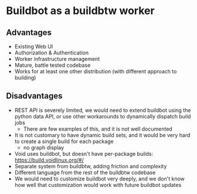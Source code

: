 # Buildbot as a buildbtw worker

## Advantages

- Existing Web UI
- Authorization & Authentication 
- Worker infrastructure management
- Mature, battle tested codebase
- Works for at least one other distribution (with different approach to building)

## Disadvantages

- REST API is severely limited, we would need to extend buildbot using the python data API, or use other workarounds to dynamically dispatch build jobs
    - There are few examples of this, and it is not well documented
- It is not customary to have dynamic build sets, and it would be very hard to create a single build for each package
    - no graph display
- Void uses buildbot, but doesn't have per-package builds: https://build.voidlinux.org/#/
- Separate system from buildbtw, adding friction and complexity
- Different language from the rest of the buildbtw codebase
- We would need to customize buildbot very deeply, and we don't know how well that customization would work with future buildbot updates